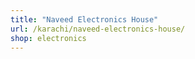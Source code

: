 ```yaml
---
title: "Naveed Electronics House"
url: /karachi/naveed-electronics-house/
shop: electronics
---
```

